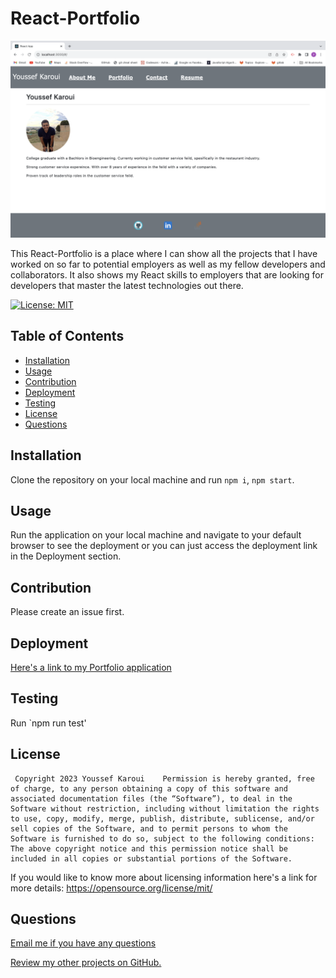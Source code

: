 # React-Portfolio
 
 ![alt text](./src/assets/images/README.screenshot.png) 

This React-Portfolio is a place where I can show all the projects that I have worked on so far to potential employers as well as my fellow developers and collaborators. It also shows my React skills to employers that are looking for developers that master the latest technologies out there.
  
  
  
[![License: MIT](https://img.shields.io/badge/License-MIT-yellow.svg)](https://opensource.org/licenses/MIT)

  ## Table of Contents

  - [Installation](#installation)
  - [Usage](#usage)
  - [Contribution](#contribution)
  - [Deployment](#deployment)
  - [Testing](#testing)
  - [License](#license)
  - [Questions](#questions)


  <a name="installation"></a>
  ## Installation

  Clone the repository on your local machine and run `npm i`, `npm start`.

  <a name= "usage"></a>

  ## Usage
  Run the application on your local machine and navigate to your default browser to see the deployment or you can just access the deployment link in the Deployment section.
  <a name="contribution"></a>

  ## Contribution 

  Please create an issue first.

  <a name="deployment"></a>

  ## Deployment 

  [Here's a link to my Portfolio application]()

  <a name="testing"></a>

  ## Testing 

  Run `npm run test'

  <a name="license"></a>

  ## License 

     Copyright 2023 Youssef Karoui    Permission is hereby granted, free of charge, to any person obtaining a copy of this software and associated documentation files (the “Software”), to deal in the Software without restriction, including without limitation the rights to use, copy, modify, merge, publish, distribute, sublicense, and/or sell copies of the Software, and to permit persons to whom the Software is furnished to do so, subject to the following conditions: The above copyright notice and this permission notice shall be included in all copies or substantial portions of the Software.

  If you would like to know more about licensing information here's a link for more details: https://opensource.org/license/mit/

  <a name="questions"></a>

  ## Questions 

  [Email me if you have any questions](mailto:youssefkaroui6@gmail.com)

[Review my other projects on GitHub.](https://www.github.com/youssefkaroui)

  